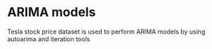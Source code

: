 # ARIMA models
Tesla stock price dataset is used to perform ARIMA models by using autoarima and iteration tools

